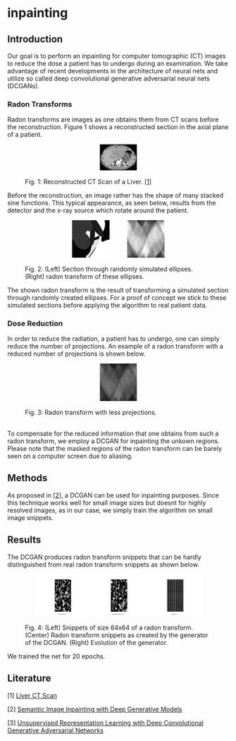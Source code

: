 # inpainting

## Introduction

Our goal is to perform an inpainting for computer tomographic (CT) images to reduce the dose a patient has to undergo during an examination. We take advantage of recent developments in the architecture of neural nets and utilize so called deep convolutional generative adversarial neural nets (DCGANs).

### Radon Transforms

Radon transforms are images as one obtains them from CT scans before the reconstruction. Figure 1 shows a reconstructed section in the axial plane of a patient.

<figure>
  <p align="center"><img src="img/real_ct.png" width="20%" height="20%"></p>
  <figcpation>Fig. 1: Reconstructed CT Scan of a Liver. [<a href="#1">1</a>]</figcaption>
</figure>

Before the reconstruction, an image rather has the shape of many stacked sine functions. This typical appearance, as seen below, results from the detector and the x-ray source which rotate around the patient. 

<figure>
  <p align="center"><img src="img/rand_ell.png" width="20%" height="20%" hspace="20"><img src="img/rand_ell_rad.png"      width="20%" height="20%" hspace="20"></p>
  <figcaption>Fig. 2: (Left) Section through randomly simulated ellipses. (Right) radon transform of these ellipses.</figcaption>
</figure>

The shown radon transform is the result of transforming a simulated section through randomly created ellipses. For a proof of concept we stick to these simulated sections before applying the algorithm to real patient data.

### Dose Reduction
In order to reduce the radiation, a patient has to undergo, one can simply reduce the number of projections. An example of a radon transform with a reduced number of projections is shown below.

<figure>
  <p align="center"><img src="img/rand_ell_rad_less_dose.png" width="20%" height="20%"></p>
  <figcaption>Fig. 3: Radon transform with less projections.</figcaption>
  <br>
</figure>

To compensate for the reduced information that one obtains from such a radon transform, we employ a DCGAN for inpainting the unkown regions. Please note that the masked regions of the radon transform can be barely seen on a computer screen due to aliasing.

## Methods
As proposed in [<a href="#2">2</a>], a DCGAN can be used for inpainting purposes. Since this technique works  well for small image sizes but doesnt for highly resolved images, as in our case, we simply train the algorithm on small image snippets.

## Results
The DCGAN produces radon transform snippets that can be hardly distinguished from real radon transform snippets as shown below.

<figure>
  <p align="center"><img src="img/real_snippet.png" width="30%" height="30%"><img src="img/snippet_at_epoch_20.png" width="30%" height="30%"><img src="img/epochs.gif" width="30%" height="30%"></p>
  <figcaption>Fig. 4: (Left) Snippets of size 64x64 of a radon transform. (Center) Radon transform snippets as created by the generator of the DCGAN. (Right) Evolution of the generator.</figcaption>
</figure>

We trained the net for 20 epochs.

## Literature
[<a name="1">1</a>] [Liver CT Scan](https://upload.wikimedia.org/wikipedia/en/0/06/R_vs_L_Liver_by_CT.PNG "Link to Wikipedia")

[<a name="2">2</a>] [Semantic Image Inpainting with Deep Generative Models](https://arxiv.org/abs/1607.07539 "Link to arXiv")

[3] [Unsupervised Representation Learning with Deep Convolutional Generative Adversarial Networks](https://arxiv.org/abs/1511.06434 "Link to arXiv")
